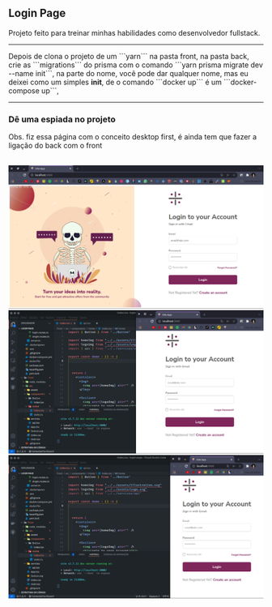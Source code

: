 <h2>Login Page</h2>
<p>Projeto feito para treinar minhas habilidades como desenvolvedor fullstack.</p>
<hr size="1px" color="gray">
<p>Depois de clona o projeto de um ```yarn``` na pasta front, na pasta back,
  crie as ```migrations``` do prisma com o comando ```yarn prisma migrate dev --name init```,
  na parte do nome, você pode dar qualquer nome, mas eu deixei como um simples <strong>init</strong>,
  de o comando ```docker up``` é um ```docker-compose up```,
</p>
<hr size="1px" color="gray">
<h3>Dê uma espiada no projeto</h3>
<p>Obs. fiz essa página com o conceito desktop first, é ainda tem que fazer a ligação do back com o front</p>
<br/>
<img src="./homeDesktop.png" alt="versão desktop" />
<br/>
<img src="./projetotablet.png" alt="versãode tablet" />
<br/>
<img src="./projetomobile.png" alt="versãode mobile" />
